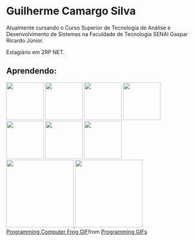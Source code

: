 # Guilherme Camargo Silva
Atualmente cursando o  Curso Superior de Tecnologia de Análise e Desenvolvimento de Sistemas na Faculdade de Tecnologia SENAI Gaspar Ricardo Júnior.

Estagiário em 2RP NET.

## Aprendendo:
<img height=100px width=100px justify-content:center src="https://cdn.jsdelivr.net/gh/devicons/devicon@latest/icons/java/java-original.svg" />
<img height=100px width=100px src="https://cdn.jsdelivr.net/gh/devicons/devicon@latest/icons/python/python-original.svg" />
<img height=100px width=100px src="https://cdn.jsdelivr.net/gh/devicons/devicon@latest/icons/arduino/arduino-original.svg" />
<img height=100px width=100px src="https://cdn.jsdelivr.net/gh/devicons/devicon@latest/icons/postgresql/postgresql-original.svg" />
<img height100px width=100px src="https://cdn.jsdelivr.net/gh/devicons/devicon@latest/icons/html5/html5-original.svg" />
<img height=100px width=100px src="https://cdn.jsdelivr.net/gh/devicons/devicon@latest/icons/css3/css3-original.svg" />
<img height=100px width=100px src="https://cdn.jsdelivr.net/gh/devicons/devicon@latest/icons/javascript/javascript-original.svg" />

<div>
<a href="https://github.com/GuilhermeAmargo">
<img loading="lazy" height="180em" src="https://github-readme-stats.vercel.app/api/top-langs/?username=GuilhermeAmargo&layout=compact&langs_count=7&theme=dracula"/>
<img loading="lazy" height="180em" src="https://github-readme-stats.vercel.app/api?username=GuilhermeAmargo&show_icons=true&theme=dracula&include_all_commits=true&count_private=true"/>
</div>

<div class="tenor-gif-embed" data-postid="25385487" data-share-method="host" data-aspect-ratio="1.12281" data-width="100%"><a href="https://tenor.com/view/programming-computer-frog-nerd-frog-smart-fog-csharp-gif-25385487">Programming Computer Frog GIF</a>from <a href="https://tenor.com/search/programming-gifs">Programming GIFs</a></div> <script type="text/javascript" async src="https://tenor.com/embed.js"></script>
